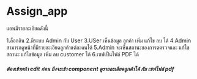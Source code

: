 # Assign_app

แอพมีรายละเอียดดังนี้ 

1.ล็อกอิน 
2.มีระบบ Admin กับ User
3.USer เห็นข้อมูล ลูกค้า เพิ่ม แก้ไข ลบ ได้
4.Admin สามารถดูหน้าที่มีรายละเอียดลูกค้าแต่ละคนได้
5.Admin จะเห็นสถานะของการตตรวจและ แก้ไขสถานะ แก้ไขข้อมูล เพิ่ม ลบ customer ได้
6.เซฟเป็นไฟล์ PDF ได้ 

##### ต้องเข้าหน้า edit ก่อน ถึงจะเข้า component ดูรายละเอียดลูกค้าได้ กับ เซฟไฟล์ pdf 
